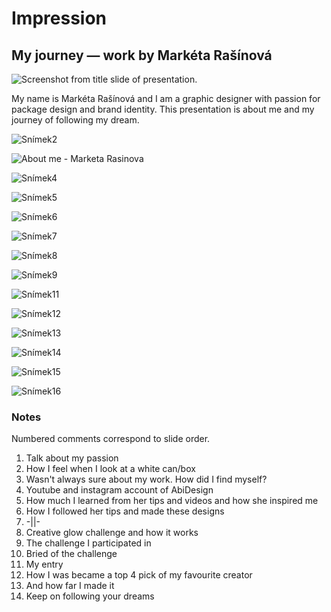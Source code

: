 # Impression

## My journey — work by Markéta Rašínová

![Screenshot from title slide of presentation.](img/Image1.PNG)

My name is Markéta Rašínová and I am a graphic designer with passion for package design and brand identity. This presentation is about me and my journey of following my dream.

![Snímek2](img/Image2.PNG)

![About me - Marketa Rasinova](img/Image3.png)

![Snímek4](img/Image4.PNG)

![Snímek5](img/Image5.PNG)

![Snímek6](img/Image6.PNG)

![Snímek7](img/Image7.PNG)

![Snímek8](img/Image8.PNG)

![Snímek9](img/Image9.PNG)

![Snímek11](img/Image10.PNG)

![Snímek12](img/Image11.PNG)

![Snímek13](img/Image12.PNG)

![Snímek14](img/Image13.PNG)

![Snímek15](img/Image14.PNG)

![Snímek16](img/Image15.PNG)

### Notes

Numbered comments correspond to slide order.

1. Talk about my passion
2. How I feel when I look at a white can/box
3. Wasn't always sure about my work. How did I find myself?
4. Youtube and instagram account of AbiDesign
5. How much I learned from her tips and videos and how she inspired me
6. How I followed her tips and made these designs
7. -||-
8. Creative glow challenge and how it works
9. The challenge I participated in
10. Bried of the challenge
11. My entry
12. How I was became a top 4 pick of my favourite creator
13. And how far I made it
14. Keep on following your dreams

